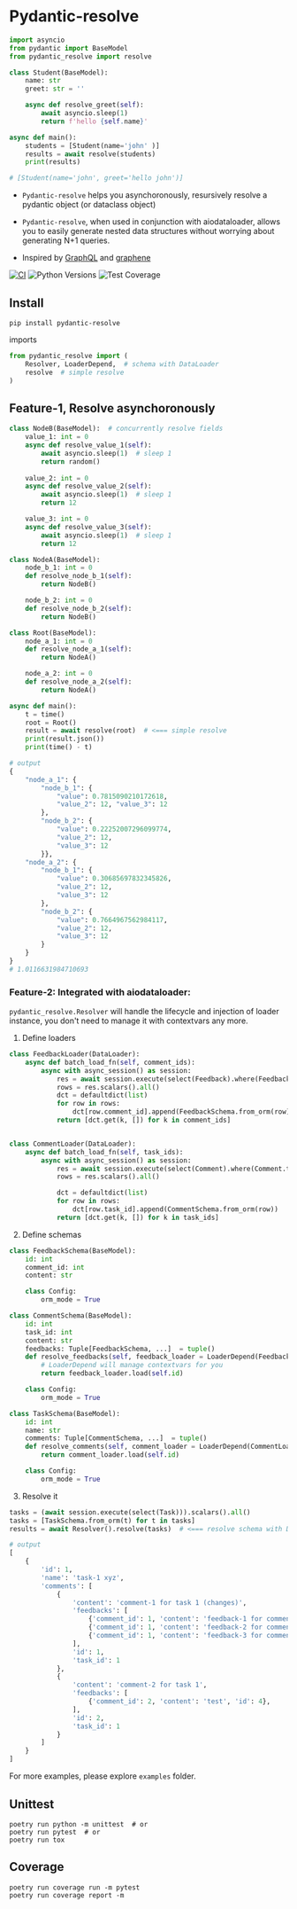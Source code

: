 # Pydantic-resolve

```python
import asyncio
from pydantic import BaseModel
from pydantic_resolve import resolve

class Student(BaseModel):
    name: str
    greet: str = ''

    async def resolve_greet(self):
        await asyncio.sleep(1)
        return f'hello {self.name}'

async def main():
    students = [Student(name='john' )]
    results = await resolve(students)
    print(results)

# [Student(name='john', greet='hello john')]
```

- `Pydantic-resolve` helps you asynchoronously, resursively resolve a pydantic object (or dataclass object)

- `Pydantic-resolve`, when used in conjunction with aiodataloader, allows you to easily generate nested data structures without worrying about generating N+1 queries.

- Inspired by [GraphQL](https://graphql.org/) and [graphene](https://graphene-python.org/)

[![CI](https://github.com/allmonday/pydantic_resolve/actions/workflows/ci.yml/badge.svg)](https://github.com/allmonday/pydantic_resolve/actions/workflows/ci.yml)
![Python Versions](https://img.shields.io/pypi/pyversions/pydantic-resolve)
![Test Coverage](https://img.shields.io/endpoint?url=https://gist.githubusercontent.com/allmonday/6f1661c6310e1b31c9a10b0d09d52d11/raw/covbadge.json)

## Install

```shell
pip install pydantic-resolve
```

imports

```python
from pydantic_resolve import (
    Resolver, LoaderDepend,  # schema with DataLoader
    resolve  # simple resolve
)
```

## Feature-1, Resolve asynchoronously

```python
class NodeB(BaseModel):  # concurrently resolve fields
    value_1: int = 0
    async def resolve_value_1(self):
        await asyncio.sleep(1)  # sleep 1
        return random()
    
    value_2: int = 0
    async def resolve_value_2(self):
        await asyncio.sleep(1)  # sleep 1
        return 12

    value_3: int = 0
    async def resolve_value_3(self):
        await asyncio.sleep(1)  # sleep 1
        return 12

class NodeA(BaseModel):
    node_b_1: int = 0
    def resolve_node_b_1(self):
        return NodeB()

    node_b_2: int = 0
    def resolve_node_b_2(self):
        return NodeB()

class Root(BaseModel):
    node_a_1: int = 0
    def resolve_node_a_1(self):
        return NodeA()

    node_a_2: int = 0
    def resolve_node_a_2(self):
        return NodeA()

async def main():
    t = time()
    root = Root()
    result = await resolve(root)  # <=== simple resolve
    print(result.json())
    print(time() - t)

# output
{
    "node_a_1": {
        "node_b_1": {
            "value": 0.7815090210172618,
            "value_2": 12, "value_3": 12
        },
        "node_b_2": {
            "value": 0.22252007296099774,
            "value_2": 12,
            "value_3": 12
        }}, 
    "node_a_2": {
        "node_b_1": {
            "value": 0.30685697832345826,
            "value_2": 12,
            "value_3": 12
        }, 
        "node_b_2": {
            "value": 0.7664967562984117,
            "value_2": 12,
            "value_3": 12
        }
    }
}
# 1.0116631984710693
```

### Feature-2: Integrated with aiodataloader:

`pydantic_resolve.Resolver` will handle the lifecycle and injection of loader instance, you don't need to manage it with contextvars any more.

1. Define loaders

```python
class FeedbackLoader(DataLoader):
    async def batch_load_fn(self, comment_ids):
        async with async_session() as session:
            res = await session.execute(select(Feedback).where(Feedback.comment_id.in_(comment_ids)))
            rows = res.scalars().all()
            dct = defaultdict(list)
            for row in rows:
                dct[row.comment_id].append(FeedbackSchema.from_orm(row))
            return [dct.get(k, []) for k in comment_ids]


class CommentLoader(DataLoader):
    async def batch_load_fn(self, task_ids):
        async with async_session() as session:
            res = await session.execute(select(Comment).where(Comment.task_id.in_(task_ids)))
            rows = res.scalars().all()

            dct = defaultdict(list)
            for row in rows:
                dct[row.task_id].append(CommentSchema.from_orm(row))
            return [dct.get(k, []) for k in task_ids]

```

2. Define schemas

```python
class FeedbackSchema(BaseModel):
    id: int
    comment_id: int
    content: str

    class Config:
        orm_mode = True

class CommentSchema(BaseModel):
    id: int
    task_id: int
    content: str
    feedbacks: Tuple[FeedbackSchema, ...]  = tuple()
    def resolve_feedbacks(self, feedback_loader = LoaderDepend(FeedbackLoader)):  
        # LoaderDepend will manage contextvars for you
        return feedback_loader.load(self.id)

    class Config:
        orm_mode = True

class TaskSchema(BaseModel):
    id: int
    name: str
    comments: Tuple[CommentSchema, ...]  = tuple()
    def resolve_comments(self, comment_loader = LoaderDepend(CommentLoader)):
        return comment_loader.load(self.id)

    class Config:
        orm_mode = True
```

3. Resolve it

```python
tasks = (await session.execute(select(Task))).scalars().all()
tasks = [TaskSchema.from_orm(t) for t in tasks]
results = await Resolver().resolve(tasks)  # <=== resolve schema with DataLoaders

# output
[
    {
        'id': 1,
        'name': 'task-1 xyz',
        'comments': [
            {
                'content': 'comment-1 for task 1 (changes)',
                'feedbacks': [
                    {'comment_id': 1, 'content': 'feedback-1 for comment-1 (changes)', 'id': 1},
                    {'comment_id': 1, 'content': 'feedback-2 for comment-1', 'id': 2},
                    {'comment_id': 1, 'content': 'feedback-3 for comment-1', 'id': 3}
                ],
                'id': 1,
                'task_id': 1
            },
            {
                'content': 'comment-2 for task 1',
                'feedbacks': [
                    {'comment_id': 2, 'content': 'test', 'id': 4},
                ],
                'id': 2,
                'task_id': 1
            }
        ]
    }
]

```

For more examples, please explore `examples` folder.

## Unittest

```shell
poetry run python -m unittest  # or
poetry run pytest  # or
poetry run tox
```

## Coverage 

```shell
poetry run coverage run -m pytest
poetry run coverage report -m
```
